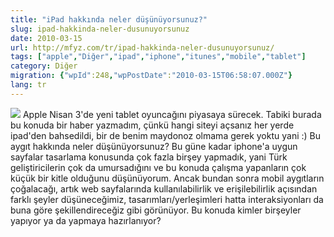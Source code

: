 ```yaml
---
title: "iPad hakkında neler düşünüyorsunuz?"
slug: ipad-hakkinda-neler-dusunuyorsunuz
date: 2010-03-15
url: http://mfyz.com/tr/ipad-hakkinda-neler-dusunuyorsunuz/
tags: ["apple","Diğer","ipad","iphone","itunes","mobile","tablet"]
category: Diğer
migration: {"wpId":248,"wpPostDate":"2010-03-15T06:58:07.000Z"}
lang: tr
---
```


![](/images/archive/tr/2010/03/ipad.jpg) Apple Nisan 3'de yeni tablet oyuncağını piyasaya sürecek. Tabiki burada bu konuda bir haber yazmadım, çünkü hangi siteyi açsanız her yerde ipad'den bahsedildi, bir de benim maydonoz olmama gerek yoktu yani :) Bu aygıt hakkında neler düşünüyorsunuz? Bu güne kadar iphone'a uygun sayfalar tasarlama konusunda çok fazla birşey yapmadık, yani Türk geliştiricilerin çok da umursadığını ve bu konuda çalışma yapanların çok küçük bir kitle olduğunu düşünüyorum. Ancak bundan sonra mobil aygıtların çoğalacağı, artık web sayfalarında kullanılabilirlik ve erişilebilirlik açısından farklı şeyler düşüneceğimiz, tasarımları/yerleşimleri hatta interaksiyonları da buna göre şekillendireceğiz gibi görünüyor. Bu konuda kimler birşeyler yapıyor ya da yapmaya hazırlanıyor?
